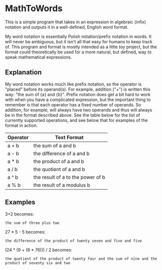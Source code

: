 # MathToWords

This is a simple program that takes in an expression in algebraic (infix) notation and outputs it in a well-defined, English word format.

My word notation is essentially Polish notation/prefix notation in words. It will never be ambiguous, but it isn't all that easy for humans to keep track of. This program and format is mostly intended as a little toy project, but the format could theoretically be used for a more natural, but defined, way to speak mathematical expressions.

## Explanation

My word notation works much like prefix notation, so the operator is "placed" before its operand(s). For example, addition ("+") is written this way: "the sum of {a} and {b}". Prefix notation does get a bit hard to work with when you have a complicated expression, but the important thing to remember is that each operator has a fixed number of operands. So addition, for example, will always have two operands and thus will always be in the format described above. See the table below for the list of currently supported operations, and see below that for examples of the format in action.

| Operator | Text Format |
| --- | --- |
| a + b | the sum of a and b |
| a - b | the difference of a and b |
| a * b | the product of a and b |
| a / b | the quotient of a and b |
| a ^ b | the result of a to the power of b |
| a % b | the result of a modulus b |

## Examples

3+2 becomes:

    the sum of three plus two

27 * 5 - 5 becomes:

    the difference of the product of twenty seven and five and five

(24 * (9 + (6 * 76))) / 2 becomes:

    the quotient of the product of twenty four and the sum of nine and the product of seventy six and two